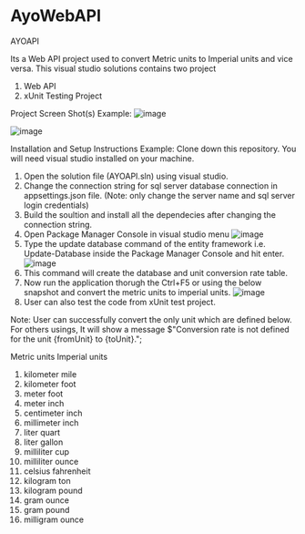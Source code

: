 # AyoWebAPI

AYOAPI

Its a Web API project used to convert Metric units to Imperial units and vice versa. This visual studio solutions contains two project
1. Web API
2. xUnit Testing Project

Project Screen Shot(s)
Example:
![image](https://user-images.githubusercontent.com/10631138/220929349-6d7af830-6357-4d7a-bcb8-a83a94c417bb.png)

![image](https://user-images.githubusercontent.com/10631138/220929965-2b36ee96-8564-4301-a004-288a99788afb.png)

Installation and Setup Instructions
Example:
Clone down this repository. You will need visual studio installed on your machine.

1. Open the solution file (AYOAPI.sln) using visual studio.
2. Change the connection string for sql server database connection in appsettings.json file. (Note: only change the server name and sql server login credentials)
3. Build the soultion and install all the dependecies after changing the connection string.
4. Open Package Manager Console in visual studio menu
![image](https://user-images.githubusercontent.com/10631138/220937213-35260940-5c24-460f-af78-088b43d574e8.png)
5. Type the update database command of the entity framework i.e. Update-Database inside the Package Manager Console and hit enter.
![image](https://user-images.githubusercontent.com/10631138/220938375-6d76fbc0-e9e0-4c3e-b0f5-aa3111895ef1.png)
6. This command will create the database and unit conversion rate table.
7. Now run the application thorugh the Ctrl+F5 or using the below snapshot and convert the metric units to imperial units.
![image](https://user-images.githubusercontent.com/10631138/220939670-162923b7-5d5b-428e-a441-a88830229e4d.png)
8. User can also test the code from xUnit test project.

Note: User can successfully convert the only unit which are defined below. For others usings, It will show a message $"Conversion rate is not defined for the unit {fromUnit} to {toUnit}.";

   Metric units             Imperial units
1. kilometer                mile
2. kilometer                foot
3. meter                    foot
4. meter                    inch
5. centimeter               inch
6. millimeter               inch
7. liter                    quart
8. liter                    gallon
9. milliliter               cup
10. milliliter              ounce
11. celsius                 fahrenheit
12. kilogram                ton
13. kilogram                pound
14. gram                    ounce
15. gram	                   pound
16. milligram               ounce
